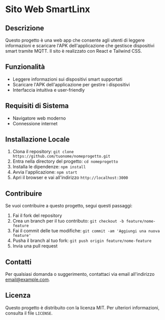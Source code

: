 # Sito Web SmartLinx

## Descrizione
Questo progetto è una web app che consente agli utenti di leggere informazioni e scaricare l'APK dell'applicazione che gestisce dispositivi smart tramite MQTT. Il sito è realizzato con React e Tailwind CSS.

## Funzionalità
- Leggere informazioni sui dispositivi smart supportati
- Scaricare l'APK dell'applicazione per gestire i dispositivi
- Interfaccia intuitiva e user-friendly

## Requisiti di Sistema
- Navigatore web moderno
- Connessione internet

## Installazione Locale
1. Clona il repository: `git clone https://github.com/tuonome/nomeprogetto.git`
2. Entra nella directory del progetto: `cd nomeprogetto`
3. Installa le dipendenze: `npm install`
4. Avvia l'applicazione: `npm start`
5. Apri il browser e vai all'indirizzo `http://localhost:3000`

## Contribuire
Se vuoi contribuire a questo progetto, segui questi passaggi:
1. Fai il fork del repository
2. Crea un branch per il tuo contributo: `git checkout -b feature/nome-feature`
3. Fai il commit delle tue modifiche: `git commit -am 'Aggiungi una nuova feature'`
4. Pusha il branch al tuo fork: `git push origin feature/nome-feature`
5. Invia una pull request

## Contatti
Per qualsiasi domanda o suggerimento, contattaci via email all'indirizzo [email@example.com](mailto:support@smartlinx.it).

## Licenza
Questo progetto è distribuito con la licenza MIT. Per ulteriori informazioni, consulta il file `LICENSE`.
